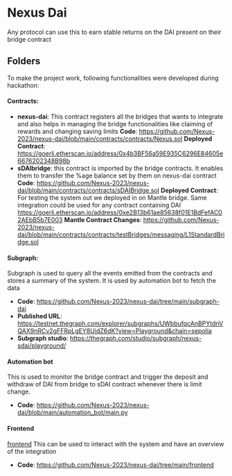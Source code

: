# Nexus Dai

Any protocol can use this to earn stable returns on the DAI present on their bridge contract

## Folders

To make the project work, following functionalities were developed during hackathon:
#### Contracts:
- **nexus-dai**: This contract registers all the bridges that wants to integrate and also helps in managing the bridge functionalities like claiming of rewards and changing saving limits
**Code**: https://github.com/Nexus-2023/nexus-dai/blob/main/contracts/contracts/Nexus.sol
**Deployed Contract**: https://goerli.etherscan.io/address/0x4b3BF56a59E935C6296E84605e6676202348B98b
- **sDAIbridge**: this contract is imported by the bridge contracts. It enables them to transfer the %age balance set by them on nexus-dai contract
**Code**: https://github.com/Nexus-2023/nexus-dai/blob/main/contracts/contracts/sDAIBridge.sol
**Deployed Contract**: For testing the system out we deployed in on Mantle bridge. Same integration could be used for any contract containing DAI
https://goerli.etherscan.io/address/0xe2B13b61ae85638f01E1BdFefAC02AEbB5b7E003
		**Mantle Contract Changes**: https://github.com/Nexus-2023/nexus-dai/blob/main/contracts/contracts/testBridges/messaging/L1StandardBridge.sol
#### Subgraph:
Subgraph is used to query all the events emitted from the contracts and stores a summary of the system. It is used by automation bot to fetch the data
- **Code**: https://github.com/Nexus-2023/nexus-dai/tree/main/subgraph-dai
- **Published URL**: https://testnet.thegraph.com/explorer/subgraphs/UWbbufqcAnBPYtdnVQAX9nRCv2gFFRpLgEY8UidZ6dK?view=Playground&chain=sepolia
- **Subgraph studio**: https://thegraph.com/studio/subgraph/nexus-sdai/playground/
#### Automation bot
 This is used to monitor the bridge contract and trigger the deposit and withdraw of DAI from bridge to sDAI contract whenever there is limit change.
- **Code**: https://github.com/Nexus-2023/nexus-dai/blob/main/automation_bot/main.py
#### Frontend
[frontend](https://nexus-dai.vercel.app/) 
This can be used to interact with the system and have an overview of the integration
- **Code**: https://github.com/Nexus-2023/nexus-dai/tree/main/frontend

